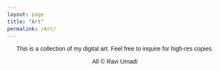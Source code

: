 ```yaml
---
layout: page
title: "Art"
permalink: /Art/
---
```

<div style="text-align: center;">
<p>This is a collection of my digital art. Feel free to inquire for high-res copies. </p>
<p>All &copy; Ravi Umadi</p>
</div>

<html lang="en">
<head>
    <meta charset="UTF-8">
    <meta name="viewport" content="width=device-width, initial-scale=1.0">
    <!-- <title>Art Album</title> -->
    <style>
        /* Add your CSS styles here for customization */
        body {
            font-family: Arial, sans-serif;
        }

       .album {
            display: flex;
            flex-wrap: wrap;
/*            justify-content: center;*/
            gap: 20px;
            padding: 20px;
        }

        .artwork {
            width: 100%;
            max-width: 100%;
            height: auto;
        }

        .artwork-title {
            font-weight: bold;
            text-align: left;
            margin-top: 10px;
        }

        .artwork-description {
            text-align: center;
            margin-top: 10px;
        }
    </style>
</head>
<body>
    <!-- <h1>Art Album</h1> -->
    <div class="album">
        <!-- Replace the placeholders with your artwork images and descriptions -->
        <div class="artwork">
        	<h3 class="artwork-title">Ochre</h3>
            <img src="/images/Rusted.png" alt="Ochre">
            <div class="artwork-description"></div>
        </div>
        <hr style="color: red; width: 90%; height: 1px;">
        <div class="artwork">
            <h3 class="artwork-title">Growth</h3>
            <img src="/images/Growth.png" alt="Growth">
            <div class="artwork-description"></div>
        </div>
         <hr style="color: red; width: 90%; height: 1px;">
        <!-- <div class="artwork">
            <h3 class="artwork-title">Cracks</h3>
            <img src="/images/Cracks.png" alt="Cracks">
            <div class="artwork-description"></div>
        </div>
         <hr style="color: red; width: 90%; height: 1px;"> -->
        <div class="artwork">
            <h3 class="artwork-title">Limits</h3>
            <img src="/images/Limits.png" alt="Limits">
            <div class="artwork-description"></div>
        </div>
         <hr style="color: red; width: 90%; height: 1px;">
        <div class="artwork">
            <h3 class="artwork-title">Tropical Dreams</h3>
            <img src="/images/TropicalDreams.png" alt="TropicalDreams">
            <div class="artwork-description"></div>
        </div>
         <hr style="color: red; width: 90%; height: 1px;">
        <div class="artwork">
            <h3 class="artwork-title">Roots</h3>
            <img src="/images/Roots.png" alt="Roots">
            <div class="artwork-description"></div>
        </div>
         <hr style="color: red; width: 90%; height: 1px;">
        <div class="artwork">
            <h3 class="artwork-title">Chants</h3>
            <img src="/images/Chants.png" alt="Chants">
            <div class="artwork-description"></div>
        </div>
         <hr style="color: red; width: 90%; height: 1px;">
        <div class="artwork">
            <h3 class="artwork-title">Dragons Within</h3>
            <img src="/images/DragonsWithin.png" alt="DragonsWithin">
            <div class="artwork-description"></div>
        </div>
         <hr style="color: red; width: 90%; height: 1px;">
        <div class="artwork">
            <h3 class="artwork-title">Lashes</h3>
            <img src="/images/Lashes.png" alt="Lashes">
            <div class="artwork-description"></div>
        </div>
         <hr style="color: red; width: 90%; height: 1px;">
        <div class="artwork">
            <h3 class="artwork-title">Deamons</h3>
            <img src="/images/Deamons.png" alt="Deamons">
            <div class="artwork-description"></div>
        </div>
         <hr style="color: red; width: 90%; height: 1px;">
        <div class="artwork">
            <h3 class="artwork-title">Journey</h3>
            <img src="/images/Journey.png" alt="Journey">
            <div class="artwork-description"></div>
        </div>
         <hr style="color: red; width: 90%; height: 1px;">
        <div class="artwork">
            <h3 class="artwork-title">Sprouts</h3>
            <img src="/images/Sprouts.png" alt="Sprouts">
            <div class="artwork-description"></div>
        </div>
         <hr style="color: red; width: 90%; height: 1px;">
        <div class="artwork">
            <h3 class="artwork-title">Grief</h3>
            <img src="/images/Grief.png" alt="Grief">
            <div class="artwork-description"></div>
        </div>
         <hr style="color: red; width: 90%; height: 1px;">
         <div class="artwork">
            <h3 class="artwork-title">Neurons</h3>
            <img src="/images/Neurons.png" alt="Neurons">
            <div class="artwork-description"></div>
        </div>
         <hr style="color: red; width: 90%; height: 1px;">
        <div class="artwork">
            <h3 class="artwork-title">Leaflet</h3>
            <img src="/images/Leaflet.png" alt="Leaflet">
            <div class="artwork-description"></div>
        </div>
         <hr style="color: red; width: 90%; height: 1px;">
        <div class="artwork">
            <h3 class="artwork-title">Rainforest</h3>
            <img src="/images/Rainforest.png" alt="Rainforest">
            <div class="artwork-description"></div>
        </div>
         <hr style="color: red; width: 90%; height: 1px;">
        <div class="artwork">
            <h3 class="artwork-title">Splash</h3>
            <img src="/images/Splash.png" alt="Splash">
            <div class="artwork-description"></div>
        </div>
         <hr style="color: red; width: 90%; height: 1px;">
        <div class="artwork">
            <h3 class="artwork-title">Loops</h3>
            <img src="/images/Loops.png" alt="ALoops">
            <div class="artwork-description"></div>
        </div>
         <hr style="color: red; width: 90%; height: 1px;">
        <div class="artwork">
            <h3 class="artwork-title">Focus</h3>
            <img src="/images/Focus.png" alt="Focus">
            <div class="artwork-description"></div>
        </div>
    </div>
</body>
<h4 style="text-align: center;"><a href="#top">Back to Top</a></h4>
</html>


